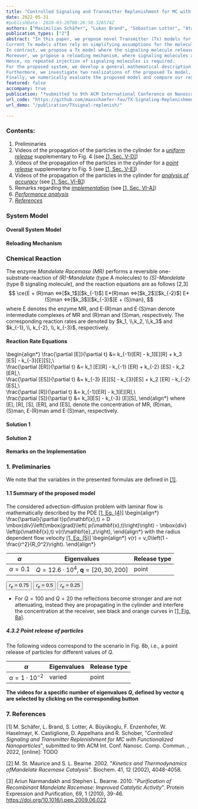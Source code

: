 ```yaml
---
title: "Controlled Signaling and Transmitter Replenishment for MC with Functionalized Nanoparticles"
date: 2022-05-31
#publishDate: 2020-03-20T08:26:50.326574Z
authors: ["Maximilian Schäfer", "Lukas Brand", "Sebastian Lotter", "Atakan Büyüoglu", "Franz Enzenhofer", "Werner Haselmayr", "Kathrin Castiglione", "Dietmar Appelhans", "Robert Schober"]
publication_types: ["2"]
abstract: "In this paper, we propose novel Transmitter (Tx) models for Molecular Communication (MC) systems based on functionalized Nanoparticles (NPs). 
Current Tx models often rely on simplifying assumptions for the molecule release and replenishment mechanisms. 
In contrast, we propose a Tx model where the signaling molecule release is controlled by a switchable membrane driven by an external trigger.
Moreover, we propose a reloading mechanism, where signaling molecules are harvested based on an enzymatic reaction.
Hence, no repeated injection of signaling molecules is required.
For the proposed system, we develop a general mathematical description in terms of a discrete-time transfer function model. 
Furthermore, we investigate two realizations of the proposed Tx model, i.e., an idealized Tx relying on simplifying assumptions, and a realistic Tx employing practical components for the reloading and release mechanisms.
Finally, we numerically evaluate the proposed model and compare our results to stochastic Particle Based Simulation (PBS). "
featured: false
accompany: true
publication: "*submitted to 9th ACM International Conference on Nanoscale Computing and Communication*"
url_code: "https://github.com/maxschaefer-fau/TX-Signaling-Replenishment-MC"
url_demo: "/publication/TXsignal-replenish/"	

---
```


### Contents:
1. Preliminaries
2. Videos of the propagation of the particles in the cylinder for a [*uniform release*](#2-uniform-release-of-particles) supplementary to Fig. 4 (see [[1, Sec. V-D]](#7-references))
3. Videos of the propagation of the particles in the cylinder for a [*point release*](#3-point-release-of-particles) supplementary to Fig. 5 (see [[1, Sec. V-E]](#7-references))
4. Videos of the propagation of the particles in the cylinder for [*analysis of accuracy*](#analysis-of-accuracy) (see [[1, Sec. VI-B]](#7-references))
5. Remarks regarding the [*implementation*](#5-implementation) (see [[1, Sec. VI-A]](#7-references))
6. [*Performance analysis*](#6-analysis-of-runtime-and-complexity)
7. [*References*](#7-references) 


### System Model 

#### Overall System Model 

#### Reloading Mechanism 


### Chemical Reaction 

The enzyme _Mandelate Racemase (MR)_ performs a reversible one-substrate-reaction of _(R)-Mandelate_ (type A molecules) to _(S)-Mandelate_ (type B signaling molecule), and the reaction equations are as follows [2,3]
$$ 
\ce{E + (R)man <=>[$k_1$][$k_{-1}$] E*(R)man <=>[$k_2$][$k_{-2}$] E*(S)man 
	<=>[$k_3$][$k_{-3}$]E + (S)man},
$$
where E denotes the enzyme MR, and E$\cdot$(R)man and E$\cdot$(S)man denote intermediate complexes of MR and (R)man and (S)man, respectively. 
The corresponding reaction rates are denoted by $k_1, \\,k_2, \\,k_3$ and $k_{-1}, \\, k_{-2}, \\, k_{-3}$, respectively. 

#### Reaction Rate Equations 

\begin{align*}
\frac{\partial [E]}{\partial t} &= k_{-1}[ER] - k_1[E][R] + k_3 [ES] - k_{-3}[E][S],\\\
\frac{\partial [ER]}{\partial t} &= k_1 [E][R] - k_{-1} [ER] + k_{-2} [ES] - k_2 [ER],\\\
\frac{\partial [ES]}{\partial t} &= k_{-3} [E][S] - k_{3}[ES] + k_2 [ER] - k_{-2} [ES],\\\
\frac{\partial [R]}{\partial t} &= k_{-1}[ER] - k_1[E][R],\\\
\frac{\partial [S]}{\partial t} &= k_3[ES] - k_{-3} [E][S],
\end{align*}
where [E], [R], [S], [ER], and [ES], denote the concentration of MR, (R)man, (S)man, E$\cdot$(R)man amd E$\cdot$(S)man, respectively.

#### Solution 1

#### Solution 2

#### Remarks on the Implementation 




### 1. Preliminaries

We note that the variables in the presented formulas are defined in [[1]](#7-references).

#### 1.1 Summary of the proposed model

The considered advection-diffusion problem with laminar flow is mathematically described by the PDE [[1, Eq. (4)]](#7-references) 
\begin{align*}
\frac{\partial}{\partial t}p(\mathbf{x},t) = D \mbox{div}\left(\mbox{grad}\left( p(\mathbf{x},t)\right)\right) - \mbox{div} \left(p(\mathbf{x},t) v(r)\mathbf{e}_z\right),
\end{align*}
with the radius dependent flow velocity [[1, Eq. (5)]](#7-references) 
\begin{align*}
v(r) = v_0\left(1 - \frac{r^2}{R_0^2}\right).
\end{align*}





<!--alpha 1e-1-->
<script>
function setvideo_p01(src) {
    document.getElementById('div_video_p01').innerHTML = '<video autoplay controls id="video_ctrl_p01"><source src="'+src+'" type="video/mp4"></video>';
    document.getElementById('video_ctrl_p01').play();
}
</script>

|$\alpha$         		|Eigenvalues            | Release type 		| 
| ------------------		| --------------------- | ---------------------	| 
|$\alpha = 0.1$| $Q = 12.6\cdot 10^{4}$, $\mathbf{q} = [20, 30, 200]$ | point |


<button onClick="setvideo_p01('./point_alpha_1e-1_re075.mp4');">$r_e = 0.75$</button>
<button onClick="setvideo_p01('./point_alpha_1e-1_re05.mp4');">$r_e = 0.5$</button>
<button onClick="setvideo_p01('./point_alpha_1e-1_re025.mp4');">$r_e = 0.25$</button>
<div id="div_video_p01"> </div>

- For $Q = 100$ and $Q = 20$ the reflections become stronger and are not attenuating, instead they are propagating in the cylinder and interfere the concentration at the receiver, see black and orange curves in [[1, Fig. 8a]](#7-references).


##### 4.3.2 Point release of particles

The following videos correspond to the scenario in Fig. 8b, i.e., a point release of particles for different values of $Q$.

|$\alpha$         		|Eigenvalues            | Release type 		| 
| ------------------		| --------------------- | ---------------------	| 
|$\alpha = 1 \cdot 10^{-2}$ | varied | point |

**The videos for a specific number of eigenvalues $Q$, defined by vector $\mathbf{q}$ are selected by clicking on the corresponding button**
### 7. References 
[1] M. Schäfer, L. Brand, S. Lotter, A. Büyükoglu, F. Enzenhofer, W. Haselmayr, K. Castiglione, D. Appelhans and R. Schober, "_Controlled Signaling and Transmitter Replenishment for MC with Functionalized Nanoparticles_", submitted to 9th ACM Int. Conf. Nanosc. Comp. Commun. , 2022, [online]: TODO

[2] M. St. Maurice and S. L. Bearne. 2002. "_Kinetics and Thermodynamics ofMandelate Racemase Catalysis_". Biochem. 41, 12 (2002), 4048-4058. 

[3] Ariun Narmandakh and Stephen L. Bearne. 2010. "_Purification of Recombinant Mandelate Racemase: Improved Catalytic Activity_". Protein Expression and Purification, 69, 1 (2010), 39-46. https://doi.org/10.1016/j.pep.2009.06.022